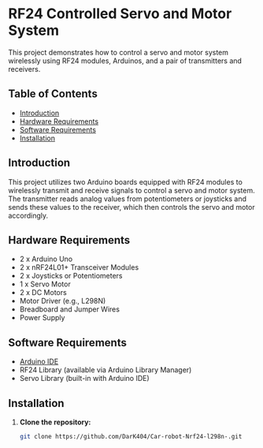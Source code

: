 # RF24 Controlled Servo and Motor System

This project demonstrates how to control a servo and motor system wirelessly using RF24 modules, Arduinos, and a pair of transmitters and receivers.

## Table of Contents

- [Introduction](#introduction)
- [Hardware Requirements](#hardware-requirements)
- [Software Requirements](#software-requirements)
- [Installation](#installation)


## Introduction

This project utilizes two Arduino boards equipped with RF24 modules to wirelessly transmit and receive signals to control a servo and motor system. The transmitter reads analog values from potentiometers or joysticks and sends these values to the receiver, which then controls the servo and motor accordingly.

## Hardware Requirements

- 2 x Arduino Uno
- 2 x nRF24L01+ Transceiver Modules
- 2 x Joysticks or Potentiometers
- 1 x Servo Motor
- 2 x DC Motors
- Motor Driver (e.g., L298N)
- Breadboard and Jumper Wires
- Power Supply

## Software Requirements

- [Arduino IDE](https://www.arduino.cc/en/software)
- RF24 Library (available via Arduino Library Manager)
- Servo Library (built-in with Arduino IDE)

## Installation

1. **Clone the repository:**
   ```sh
   git clone https://github.com/DarK404/Car-robot-Nrf24-l298n-.git

